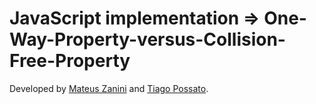 # JavaScript implementation => One-Way-Property-versus-Collision-Free-Property
Developed by [Mateus Zanini](https://github.com/mateuszanini/) and [Tiago Possato](https://github.com/tiagopossato).                                                                             
